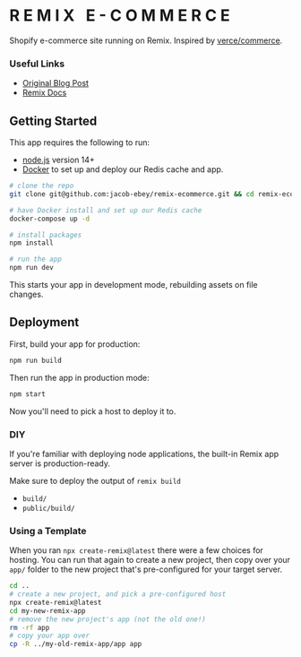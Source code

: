 # R E M I X &nbsp; E - C O M M E R C E

Shopify e-commerce site running on Remix. Inspired by [verce/commerce](https://github.com/vercel/commerce).

### Useful Links

- [Original Blog Post](https://remix.run/blog/remix-vs-next/)
- [Remix Docs](https://remix.run/docs)

## Getting Started

This app requires the following to run:

- [node.js](https://www.nodejs.com) version 14+
- [Docker](https://www.docker.com) to set up and deploy our Redis cache and app.

```sh
# clone the repo
git clone git@github.com:jacob-ebey/remix-ecommerce.git && cd remix-ecommerce

# have Docker install and set up our Redis cache
docker-compose up -d

# install packages
npm install

# run the app
npm run dev
```

This starts your app in development mode, rebuilding assets on file changes.

## Deployment

First, build your app for production:

```sh
npm run build
```

Then run the app in production mode:

```sh
npm start
```

Now you'll need to pick a host to deploy it to.

### DIY

If you're familiar with deploying node applications, the built-in Remix app server is production-ready.

Make sure to deploy the output of `remix build`

- `build/`
- `public/build/`

### Using a Template

When you ran `npx create-remix@latest` there were a few choices for hosting. You can run that again to create a new project, then copy over your `app/` folder to the new project that's pre-configured for your target server.

```sh
cd ..
# create a new project, and pick a pre-configured host
npx create-remix@latest
cd my-new-remix-app
# remove the new project's app (not the old one!)
rm -rf app
# copy your app over
cp -R ../my-old-remix-app/app app
```
